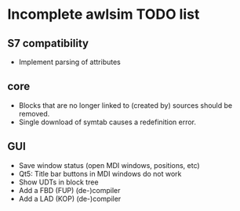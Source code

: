 Incomplete awlsim TODO list
===========================

S7 compatibility
----------------

* Implement parsing of attributes

core
----

* Blocks that are no longer linked to (created by) sources should be removed.
* Single download of symtab causes a redefinition error.

GUI
---

* Save window status (open MDI windows, positions, etc)
* Qt5: Title bar buttons in MDI windows do not work
* Show UDTs in block tree
* Add a FBD (FUP) (de-)compiler
* Add a LAD (KOP) (de-)compiler
